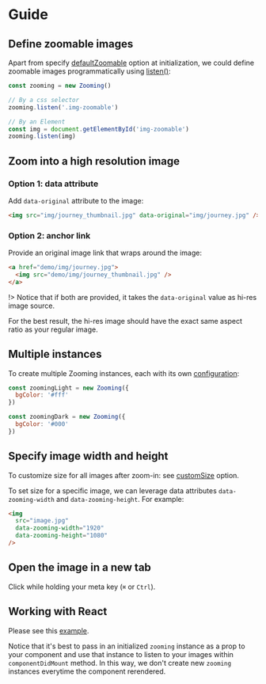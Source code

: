 # Guide

## Define zoomable images

Apart from specify [defaultZoomable](/configuration?id=defaultZoomable) option at initialization, we could define zoomable images programmatically using [listen()](/api-reference?id=listen):

```js
const zooming = new Zooming()

// By a css selector
zooming.listen('.img-zoomable')

// By an Element
const img = document.getElementById('img-zoomable')
zooming.listen(img)
```

## Zoom into a high resolution image

### Option 1: data attribute

Add `data-original` attribute to the image:

```html
<img src="img/journey_thumbnail.jpg" data-original="img/journey.jpg" />
```

### Option 2: anchor link

Provide an original image link that wraps around the image:

```html
<a href="demo/img/journey.jpg">
  <img src="demo/img/journey_thumbnail.jpg" />
</a>
```

!> Notice that if both are provided, it takes the `data-original` value as hi-res image source. 

For the best result, the hi-res image should have the exact same aspect ratio as your regular image.

## Multiple instances

To create multiple Zooming instances, each with its own [configuration](/configuration):

```js
const zoomingLight = new Zooming({
  bgColor: '#fff'
})

const zoomingDark = new Zooming({
  bgColor: '#000'
})
```

## Specify image width and height

To customize size for all images after zoom-in: see [customSize](/configuration?id=customSize) option.

To set size for a specific image, we can leverage data attributes `data-zooming-width` and `data-zooming-height`. For example:

```html
<img 
  src="image.jpg"
  data-zooming-width="1920" 
  data-zooming-height="1080" 
/>
```

## Open the image in a new tab

Click while holding your meta key (`⌘` or `Ctrl`).

## Working with React

Please see this [example](https://github.com/kingdido999/atogatari/blob/master/client/src/components/ZoomableImage.js).

Notice that it's best to pass in an initialized `zooming` instance as a prop to your component and use that instance to listen to your images within `componentDidMount` method. In this way, we don't create new `zooming` instances everytime the component rerendered.
